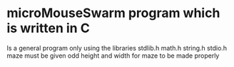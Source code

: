 # microMouseSwarm program which is written in C 
 Is a general program only using the libraries
 stdlib.h math.h string.h stdio.h
 maze must be given odd height and width for maze to be made properly
